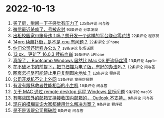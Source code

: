 # 2022-10-13

1. [买了房，瞬间一下子感觉有压力了](https://www.v2ex.com/t/886535) `135条评论` `问与答`
1. [微信最近杀疯了，号被永封](https://www.v2ex.com/t/886555) `93条评论` `分享发现`
1. [出租校园宽带账号违 f 吗？想开发一个这样的平台赚点零花钱](https://www.v2ex.com/t/886568) `22条评论` `程序员`
1. [14pro 续航扑街，是不是 cpu 有问题？](https://www.v2ex.com/t/886566) `22条评论` `iPhone`
1. [你们公司还远程办公么？](https://www.v2ex.com/t/886521) `18条评论` `职场话题`
1. [13 px，更新了 16.0.3 续航血崩](https://www.v2ex.com/t/886518) `16条评论` `iPhone`
1. [真服了， Bootcamp Windows 居然比 Mac OS 更流畅丝滑](https://www.v2ex.com/t/886579) `13条评论` `Apple`
1. [在不破坏书的前提下，把书扫描为电子版，有好的办法吗？](https://www.v2ex.com/t/886557) `12条评论` `问与答`
1. [网页怎样尽可能禁止用户复制图片地址？](https://www.v2ex.com/t/886546) `12条评论` `程序员`
1. [公司开发机不让上外网](https://www.v2ex.com/t/886589) `11条评论` `宽带症候群`
1. [有没有跟拯救者性能相当的小主机](https://www.v2ex.com/t/886564) `10条评论` `问与答`
1. [关于 MAC 通过 remote desktop 远程 Windows 鼠标问题](https://www.v2ex.com/t/886524) `9条评论` `macOS`
1. [有哪些国外的邮箱支持接收国内邮箱的， Outlook 不支持…](https://www.v2ex.com/t/886523) `9条评论` `问与答`
1. [现在的模糊查询大家都使用什么解决方案？](https://www.v2ex.com/t/886514) `9条评论` `程序员`
1. [是不是该跟公司撕破脸](https://www.v2ex.com/t/886541) `8条评论` `问与答`

